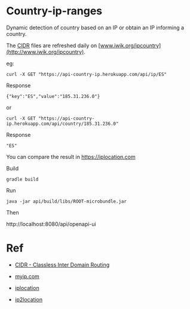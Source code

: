 # Country-ip-ranges

Dynamic detection of country based on an IP or obtain an IP informing a country.

The [CIDR](https://en.wikipedia.org/wiki/Classless_Inter-Domain_Routing) files are refreshed daily on [www.iwik.org/ipcountry](http://www.iwik.org/ipcountry).

eg:

    curl -X GET "https://api-country-ip.herokuapp.com/api/ip/ES"

Response

    {"key":"ES","value":"185.31.236.0"}

or

    curl -X GET "https://api-country-ip.herokuapp.com/api/country/185.31.236.0"

Response

    "ES"
    
You can compare the result in https://iplocation.com

Build

    gradle build
    
Run

    java -jar api/build/libs/ROOT-microbundle.jar
    
Then

http://localhost:8080/api/openapi-ui


# Ref

* [CIDR - Classless Inter Domain Routing](https://en.wikipedia.org/wiki/Classless_Inter-Domain_Routing)

* [myip.com](https://www.myip.com)

* [iplocation](https://iplocation.com)

* [ip2location](https://www.ip2location.com/demo)
